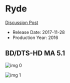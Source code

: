 # Ryde

[Discussion Post](https://www.avsforum.com/threads/bass-eq-for-filtered-movies.2995212/post-56841548)

* Release Date: 2017-11-28
* Production Year: 2016

## BD/DTS-HD MA 5.1

![img 0](https://i1.wp.com/teaser-trailer.com/wp-content/uploads/Ryde-movie.jpg?ssl=1)

![img 1](https://i.imgur.com/ku4stnw.png)

